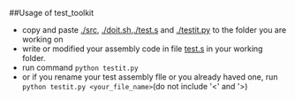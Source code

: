##Usage of test_toolkit
- copy and paste [./src](./src), [./doit.sh](./doit.sh),[./test.s](./test.s) and [./testit.py](./testit.py) to the folder you are working on
- write or modified your assembly code in file [test.s](test.s) in your working folder.
- run command `python testit.py`
- or if you rename your test assembly flle or you already
haved one, run `python testit.py <your_file_name>`(do not include '<' and '>)
